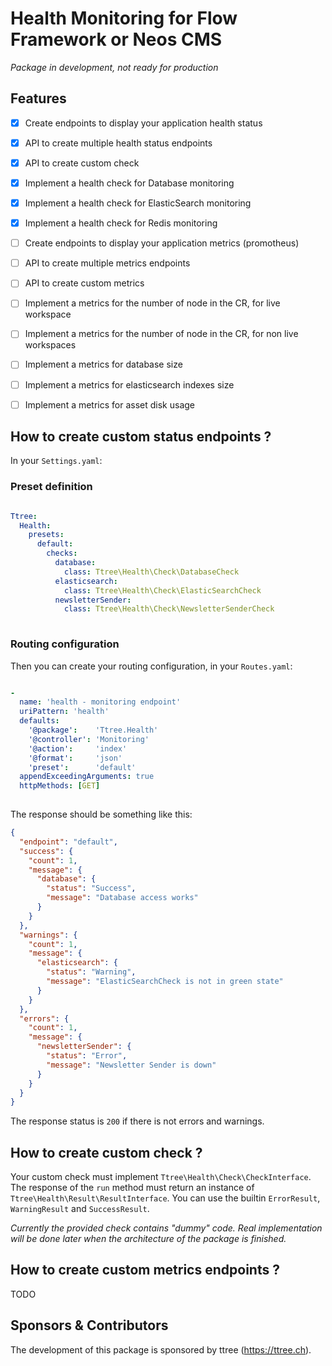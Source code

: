 # Health Monitoring for Flow Framework or Neos CMS

_Package in development, not ready for production_

## Features

- [x] Create endpoints to display your application health status
- [x] API to create multiple health status endpoints
- [x] API to create custom check
- [x] Implement a health check for Database monitoring
- [x] Implement a health check for ElasticSearch monitoring
- [x] Implement a health check for Redis monitoring
- [ ] Create endpoints to display your application metrics (promotheus)
- [ ] API to create multiple metrics endpoints
- [ ] API to create custom metrics
- [ ] Implement a metrics for the number of node in the CR, for live workspace
- [ ] Implement a metrics for the number of node in the CR, for non live workspaces
- [ ] Implement a metrics for database size
- [ ] Implement a metrics for elasticsearch indexes size
- [ ] Implement a metrics for asset disk usage


## How to create custom status endpoints ?

In your `Settings.yaml`:

### Preset definition

```yaml

Ttree:
  Health:
    presets:
      default:
        checks:
          database:
            class: Ttree\Health\Check\DatabaseCheck
          elasticsearch:
            class: Ttree\Health\Check\ElasticSearchCheck
          newsletterSender:
            class: Ttree\Health\Check\NewsletterSenderCheck
            
```

### Routing configuration

Then you can create your routing configuration, in your `Routes.yaml`:

```yaml

-
  name: 'health - monitoring endpoint'
  uriPattern: 'health'
  defaults:
    '@package':    'Ttree.Health'
    '@controller': 'Monitoring'
    '@action':     'index'
    '@format':     'json'
    'preset':      'default'
  appendExceedingArguments: true
  httpMethods: [GET]
  
```

The response should be something like this:

```json
{
  "endpoint": "default",
  "success": {
    "count": 1,
    "message": {
      "database": {
        "status": "Success",
        "message": "Database access works"
      }
    }
  },
  "warnings": {
    "count": 1,
    "message": {
      "elasticsearch": {
        "status": "Warning",
        "message": "ElasticSearchCheck is not in green state"
      }
    }
  },
  "errors": {
    "count": 1,
    "message": {
      "newsletterSender": {
        "status": "Error",
        "message": "Newsletter Sender is down"
      }
    }
  }
}
``` 

The response status is `200` if there is not errors and warnings.

## How to create custom check ?

Your custom check must implement `Ttree\Health\Check\CheckInterface`. The response of the `run` method must return an
instance of `Ttree\Health\Result\ResultInterface`. You can use the builtin `ErrorResult`, `WarningResult` and `SuccessResult`. 

_Currently the provided check contains "dummy" code. Real implementation will be done later when the architecture of the
package is finished._

## How to create custom metrics endpoints ?

TODO

## Sponsors & Contributors

The development of this package is sponsored by ttree (https://ttree.ch).
